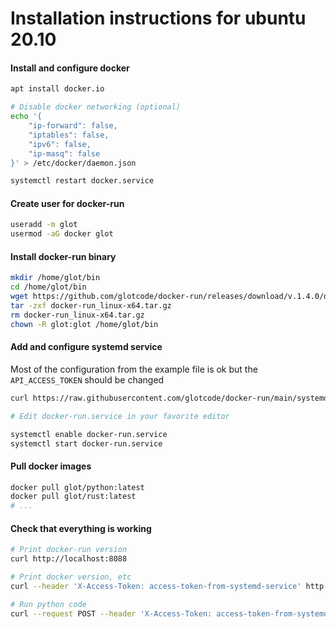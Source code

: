 # Installation instructions for ubuntu 20.10

#### Install and configure docker

```bash
apt install docker.io

# Disable docker networking (optional)
echo '{
    "ip-forward": false,
    "iptables": false,
    "ipv6": false,
    "ip-masq": false
}' > /etc/docker/daemon.json

systemctl restart docker.service
```

#### Create user for docker-run

```bash
useradd -m glot
usermod -aG docker glot
```

#### Install docker-run binary

```bash
mkdir /home/glot/bin
cd /home/glot/bin
wget https://github.com/glotcode/docker-run/releases/download/v.1.4.0/docker-run_linux-x64.tar.gz
tar -zxf docker-run_linux-x64.tar.gz
rm docker-run_linux-x64.tar.gz
chown -R glot:glot /home/glot/bin
```

#### Add and configure systemd service
Most of the configuration from the example file is ok but the `API_ACCESS_TOKEN` should be changed

```bash
curl https://raw.githubusercontent.com/glotcode/docker-run/main/systemd/docker-run.service > /etc/systemd/system/docker-run.service

# Edit docker-run.service in your favorite editor

systemctl enable docker-run.service
systemctl start docker-run.service
```

#### Pull docker images

```bash
docker pull glot/python:latest
docker pull glot/rust:latest
# ...
```

#### Check that everything is working

```bash
# Print docker-run version
curl http://localhost:8088

# Print docker version, etc
curl --header 'X-Access-Token: access-token-from-systemd-service' http://localhost:8088/version

# Run python code
curl --request POST --header 'X-Access-Token: access-token-from-systemd-service' --header 'Content-type: application/json' --data '{"image": "glot/python:latest", "payload": {"language": "python", "files": [{"name": "main.py", "content": "print(42)"}]}}' http://localhost:8088/run
```
